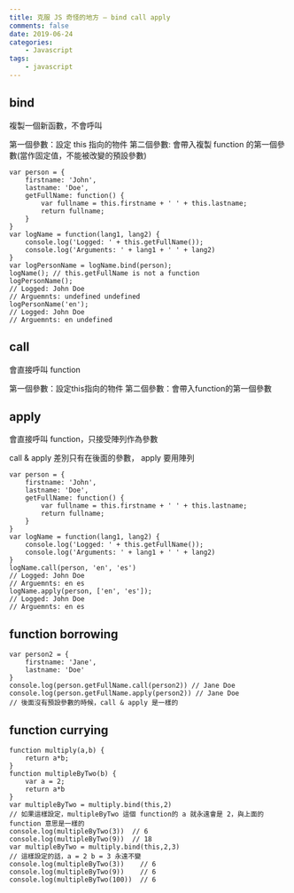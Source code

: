 ```yaml
---
title: 克服 JS 奇怪的地方 — bind call apply
comments: false
date: 2019-06-24
categories:
    - Javascript
tags:
    - javascript
---
```


## bind

複製一個新函數，不會呼叫

第一個參數：設定 this 指向的物件
第二個參數: 會帶入複製 function 的第一個參數(當作固定值，不能被改變的預設參數)
```
var person = {
    firstname: 'John',
    lastname: 'Doe',
    getFullName: function() {
        var fullname = this.firstname + ' ' + this.lastname;
        return fullname;
    }
}
var logName = function(lang1, lang2) {
    console.log('Logged: ' + this.getFullName());
    console.log('Arguments: ' + lang1 + ' ' + lang2)
}
var logPersonName = logName.bind(person);
logName(); // this.getFullName is not a function
logPersonName(); 
// Logged: John Doe
// Arguemnts: undefined undefined
logPersonName('en');
// Logged: John Doe
// Arguemnts: en undefined
```

## call

會直接呼叫 function

第一個參數：設定this指向的物件
第二個參數：會帶入function的第一個參數

## apply

會直接呼叫 function，只接受陣列作為參數

call & apply 差別只有在後面的參數， apply 要用陣列
```
var person = {
    firstname: 'John',
    lastname: 'Doe',
    getFullName: function() {
        var fullname = this.firstname + ' ' + this.lastname;
        return fullname;
    }
}
var logName = function(lang1, lang2) {
    console.log('Logged: ' + this.getFullName());
    console.log('Arguments: ' + lang1 + ' ' + lang2)
}
logName.call(person, 'en', 'es')
// Logged: John Doe
// Arguemnts: en es
logName.apply(person, ['en', 'es']);
// Logged: John Doe
// Arguemnts: en es
```

## function borrowing
```
var person2 = {
    firstname: 'Jane',
    lastname: 'Doe'
}
console.log(person.getFullName.call(person2)) // Jane Doe
console.log(person.getFullName.apply(person2)) // Jane Doe
// 後面沒有預設參數的時候，call & apply 是一樣的
```

## function currying
```
function multiply(a,b) {
    return a*b;
}
function multipleByTwo(b) {
    var a = 2;
    return a*b
}
var multipleByTwo = multiply.bind(this,2)
// 如果這樣設定，multipleByTwo 這個 function的 a 就永遠會是 2，與上面的 function 意思是一樣的
console.log(multipleByTwo(3))  // 6
console.log(multipleByTwo(9))  // 18
var multipleByTwo = multiply.bind(this,2,3)
// 這樣設定的話，a = 2 b = 3 永遠不變
console.log(multipleByTwo(3))    // 6
console.log(multipleByTwo(9))    // 6
console.log(multipleByTwo(100))  // 6
```